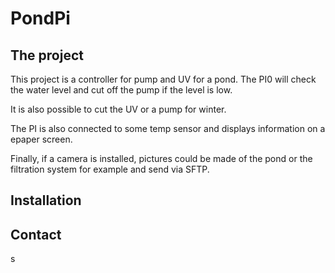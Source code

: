 # PondPi

## The project

This project is a controller for pump and UV for a pond.
The PI0 will check the water level and cut off the pump if the level is low.

It is also possible to cut the UV or a pump for winter.

The PI is also connected to some temp sensor and displays information on a epaper screen.

Finally, if a camera is installed, pictures could be made of the pond or the filtration system for example and send via SFTP.


## Installation

## Contact

s
